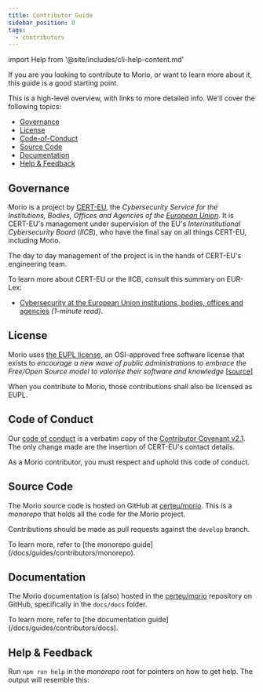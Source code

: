 ```yaml
---
title: Contributor Guide
sidebar_position: 0
tags:
  - contributors
---
```


import Help from '@site/includes/cli-help-content.md'

If you are you looking to contribute to Morio, or want to learn more
about it, this guide is a good starting point.

This is a high-level overview, with links to more detailed info.
We'll cover the following topics:

- [Governance](#governance)
- [License](#license)
- [Code-of-Conduct](#code-of-conduct)
- [Source Code](#source-code)
- [Documentation](#documentation)
- [Help & Feedback](#help--feedback)

## Governance

Morio is a project by [CERT-EU](https://www.cert.europa.eu/), the
_Cybersecurity Service for the Institutions, Bodies, Offices and Agencies of
the [European Union](https://europa.eu/)_. It is CERT-EU's management under
supervision of the EU's _Interinstitutional Cybersecurity Board_ (_IICB_), who
have the final say on all things CERT-EU, including Morio.

The day to day management of the project is in the hands of CERT-EU's engineering team.

<Note title="Learn more">
To learn more about CERT-EU or the IICB, consult this summary on EUR-Lex:

- [Cybersecurity at the European Union institutions, bodies, offices and
  agencies](https://eur-lex.europa.eu/EN/legal-content/summary/cybersecurity-at-the-european-union-institutions-bodies-offices-and-agencies.html)
  _(1-minute read)_.
  </Note>

## License

Morio uses [the EUPL
license](https://en.wikipedia.org/wiki/European_Union_Public_Licence), an
OSI-approved free software license that exists to _encourage a new wave of
public administrations to embrace the Free/Open Source model to valorise their
software and knowledge_
[[source](https://commission.europa.eu/content/european-union-public-licence_en)]

When you contribute to Morio, those contributions shall also be licensed as EUPL.

## Code of Conduct

Our [code of
conduct](https://github.com/certeu/morio/blob/develop/CODE_OF_CONDUCT.md) is a
verbatim copy of the [Contributor Covenant v2.1](https://www.contributor-covenant.org/version/2/1/code_of_conduct/).  
The only change made are the insertion of CERT-EU's contact details.

As a Morio contributor, you must respect and uphold this code of conduct.

## Source Code

The Morio source code is hosted on GitHub at [certeu/morio][repo].
This is a _monorepo_ that holds all the code for the Morio project.

Contributions should be made as pull requests against the `develop` branch.

<Note title="Monorepo Guide">
To learn more, refer to [the monorepo guide](/docs/guides/contributors/monorepo).
</Note>

## Documentation

The Morio documentation is (also) hosted in the [certeu/morio][repo] repository on
GitHub, specifically in the `docs/docs` folder.

<Note title="Documentation Guide" compact>
To learn more, refer to [the documentation guide](/docs/guides/contributors/docs).
</Note>

## Help & Feedback

Run `npm run help` in the _monorepo_ root for pointers on how to get help.
The output will resemble this:

<Help />

[repo]: https://github.com/certeu/morio
